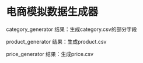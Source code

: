 # 电商模拟数据生成器
category_generator
结果：生成category.csv的部分字段

product_generator
结果：生成product.csv

price_generator
结果：生成price.csv

